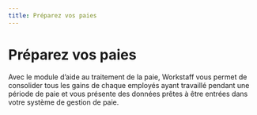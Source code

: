 ```yaml
---
title: Préparez vos paies
---
```



# Préparez vos paies 

Avec le module d’aide au traitement de la paie, Workstaff vous permet de consolider tous les gains de chaque employés ayant travaillé pendant une période de paie et vous présente des données prêtes à être entrées dans votre système de gestion de paie. 
